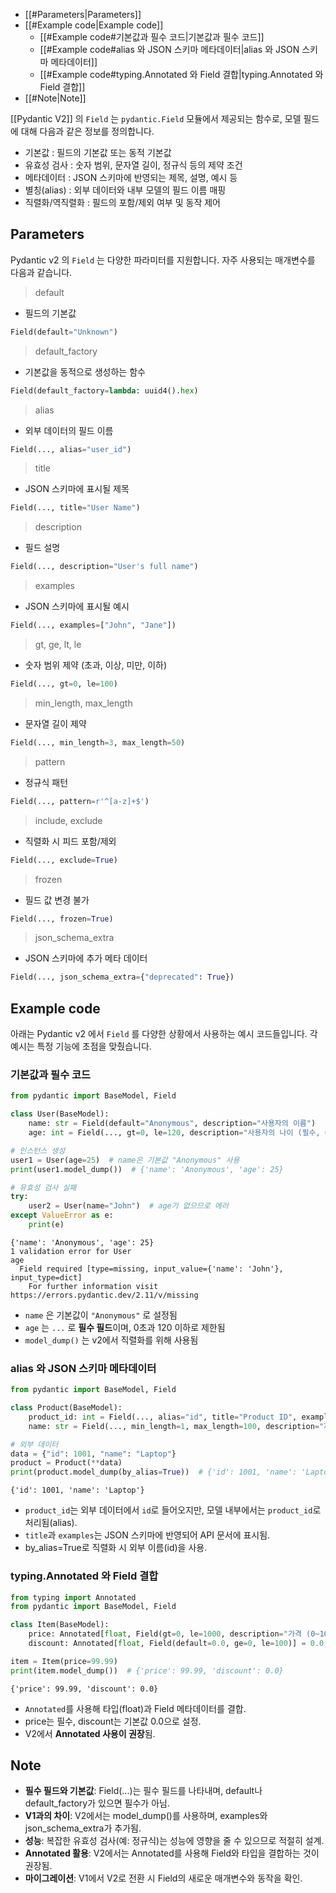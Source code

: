 - [[#Parameters|Parameters]]
- [[#Example code|Example code]]
	- [[#Example code#기본값과 필수 코드|기본값과 필수 코드]]
	- [[#Example code#alias 와 JSON 스키마 메타데이터|alias 와 JSON 스키마 메타데이터]]
	- [[#Example code#typing.Annotated 와 Field 결합|typing.Annotated 와 Field 결합]]
- [[#Note|Note]]


[[Pydantic V2]] 의 `Field` 는 `pydantic.Field` 모듈에서 제공되는 함수로, 모델 필드에 대해 다음과 같은 정보를 정의합니다.

- 기본값 : 필드의 기본값 또는 동적 기본값
- 유효성 검사 : 숫자 범위, 문자열 길이, 정규식 등의 제약 조건
- 메타데이터 : JSON 스키마에 반영되는 제목, 설명, 예시 등
- 별칭(alias) : 외부 데이터와 내부 모델의 필드 이름 매핑
- 직렬화/역직렬화 : 필드의 포함/제외 여부 및 동작 제어

## Parameters

Pydantic v2 의 `Field` 는 다양한 파라미터를 지원합니다. 자주 사용되는 매개변수를 다음과 같습니다.

> default

- 필드의 기본값
```python
Field(default="Unknown")
```

> default_factory

- 기본값을 동적으로 생성하는 함수
```python
Field(default_factory=lambda: uuid4().hex)
```

> alias

- 외부 데이터의 필드 이름
```python
Field(..., alias="user_id")
```

> title

- JSON 스키마에 표시될 제목
```python
Field(..., title="User Name")
```

> description

- 필드 설명
```python
Field(..., description="User's full name")
```

> examples

- JSON 스키마에 표시될 예시
```python
Field(..., examples=["John", "Jane"])
```

> gt, ge, lt, le

- 숫자 범위 제약 (초과, 이상, 미만, 이하)
```python
Field(..., gt=0, le=100)
```

> min_length, max_length

- 문자열 길이 제약
```python
Field(..., min_length=3, max_length=50)
```

> pattern

- 정규식 패턴
```python
Field(..., pattern=r'^[a-z]+$')
```

> include, exclude

- 직렬화 시 피드 포함/제외
```python
Field(..., exclude=True)
```

> frozen

- 필드 값 변경 불가
```python
Field(..., frozen=True)
```

> json_schema_extra

- JSON 스키마에 추가 메타 데이터
```python
Field(..., json_schema_extra={"deprecated": True})
```

## Example code

아래는 Pydantic v2 에서 `Field` 를 다양한 상황에서 사용하는 예시 코드들입니다. 각 예시는 특정 기능에 초점을 맞췄습니다.

### 기본값과 필수 코드

```python
from pydantic import BaseModel, Field

class User(BaseModel):
    name: str = Field(default="Anonymous", description="사용자의 이름")
    age: int = Field(..., gt=0, le=120, description="사용자의 나이 (필수, 0~120세)")

# 인스턴스 생성
user1 = User(age=25)  # name은 기본값 "Anonymous" 사용
print(user1.model_dump())  # {'name': 'Anonymous', 'age': 25}

# 유효성 검사 실패
try:
    user2 = User(name="John")  # age가 없으므로 에러
except ValueError as e:
    print(e)
```

```
{'name': 'Anonymous', 'age': 25}
1 validation error for User
age
  Field required [type=missing, input_value={'name': 'John'}, input_type=dict]
    For further information visit https://errors.pydantic.dev/2.11/v/missing
```

- `name` 은 기본값이 `"Anonymous"` 로 설정됨
- `age` 는 `...` 로 **필수 필드**이며, 0초과 120 이하로 제한됨
- `model_dump()` 는 v2에서 직렬화를 위해 사용됨

### alias 와 JSON 스키마 메타데이터

```python
from pydantic import BaseModel, Field

class Product(BaseModel):
    product_id: int = Field(..., alias="id", title="Product ID", examples=[1001, 1002])
    name: str = Field(..., min_length=1, max_length=100, description="제품 이름")

# 외부 데이터
data = {"id": 1001, "name": "Laptop"}
product = Product(**data)
print(product.model_dump(by_alias=True))  # {'id': 1001, 'name': 'Laptop'}

```

```
{'id': 1001, 'name': 'Laptop'}
```

- `product_id`는 외부 데이터에서 `id`로 들어오지만, 모델 내부에서는 `product_id`로 처리됨(alias).
- `title`과 `examples`는 JSON 스키마에 반영되어 API 문서에 표시됨.
- by_alias=True로 직렬화 시 외부 이름(id)을 사용.

### typing.Annotated 와 Field 결합

```python
from typing import Annotated
from pydantic import BaseModel, Field

class Item(BaseModel):
    price: Annotated[float, Field(gt=0, le=1000, description="가격 (0~1000)")]
    discount: Annotated[float, Field(default=0.0, ge=0, le=100)] = 0.0

item = Item(price=99.99)
print(item.model_dump())  # {'price': 99.99, 'discount': 0.0}
```

```
{'price': 99.99, 'discount': 0.0}
```

- `Annotated`를 사용해 타입(float)과 Field 메타데이터를 결합.
- price는 필수, discount는 기본값 0.0으로 설정.
- V2에서 **Annotated 사용이 권장**됨.

## Note

- **필수 필드와 기본값**: Field(...)는 필수 필드를 나타내며, default나 default_factory가 있으면 필수가 아님.
- **V1과의 차이**: V2에서는 model_dump()를 사용하며, examples와 json_schema_extra가 추가됨.
- **성능**: 복잡한 유효성 검사(예: 정규식)는 성능에 영향을 줄 수 있으므로 적절히 설계.
- **Annotated 활용**: V2에서는 Annotated를 사용해 Field와 타입을 결합하는 것이 권장됨.
- **마이그레이션**: V1에서 V2로 전환 시 Field의 새로운 매개변수와 동작을 확인.

